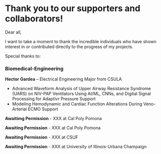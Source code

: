 # Thank you to our supporters and collaborators!
Dear all,

I want to take a moment to thank the incredible individuals who have shown interest in or contributed directly to the progress of my projects.

Special thanks to:

### Biomedical-Engineering
**Hector Gardea** – Electrical Engineering Major from CSULA
- Advanced Waveform Analysis of Upper Airway Resistance Syndrome (UARS) on NIV-PAP Ventilators Using AI/ML, CNNs, and Digital Signal Processing for Adaptivr Pressure Support
- Modeling Hemodynamic and Cardiac Function Alterations During Veno-Arterial ECMO Support

**Awaitimg Permission**  - XXX at Cal Poly Pomona


**Awaiting Permission** - XXX at Cal Poly Pomona


**Awaiting Permission** - XXX at CSUF


**Awaiting Permission** - XXX at University of Illinois-Urbana Champaign 
